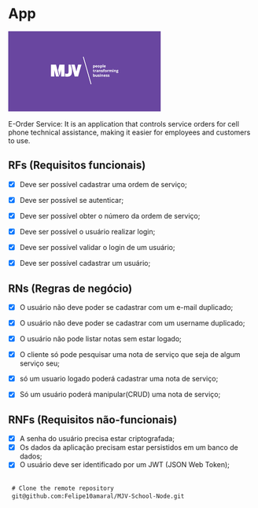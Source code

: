 # App
<img src="./assets/mjv.png">

E-Order Service: It is an application that controls service orders for cell phone technical assistance, making it easier for employees and customers to use.

## RFs (Requisitos funcionais)

- [x] Deve ser possível cadastrar uma ordem de serviço;
- [x] Deve ser possível se autenticar;
- [x] Deve ser possível obter o número da ordem de serviço;


- [x] Deve ser possível o usuário realizar login;
- [x] Deve ser possível validar o login de um usuário;
- [x] Deve ser possível cadastrar um usuário;

## RNs (Regras de negócio)

- [x] O usuário não deve poder se cadastrar com um e-mail duplicado;
- [x] O usuário não deve poder se cadastrar com um username duplicado;
- [x] O usuário não pode listar notas sem estar logado;
- [x] O cliente só pode pesquisar uma nota de serviço que seja de algum serviço seu;
- [x] só um usuario logado poderá cadastrar uma nota de serviço;
- [x] Só um usuário poderá manipular(CRUD) uma nota de serviço;


## RNFs (Requisitos não-funcionais)

- [x] A senha do usuário precisa estar criptografada;
- [x] Os dados da aplicação precisam estar persistidos em um banco de dados;
- [x] O usuário deve ser identificado por um JWT (JSON Web Token);

```

 # Clone the remote repository
 git@github.com:Felipe10amaral/MJV-School-Node.git

```